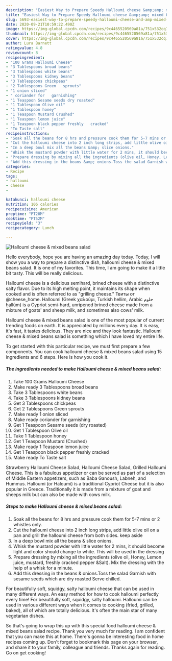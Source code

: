```yaml
---
description: "Easiest Way to Prepare Speedy Halloumi cheese &amp;amp; mixed beans salad"
title: "Easiest Way to Prepare Speedy Halloumi cheese &amp;amp; mixed beans salad"
slug: 5693-easiest-way-to-prepare-speedy-halloumi-cheese-and-amp-mixed-beans-salad
date: 2020-09-21T10:59:22.490Z
image: https://img-global.cpcdn.com/recipes/9c4465520569a81a/751x532cq70/halloumi-cheese-mixed-beans-salad-recipe-main-photo.jpg
thumbnail: https://img-global.cpcdn.com/recipes/9c4465520569a81a/751x532cq70/halloumi-cheese-mixed-beans-salad-recipe-main-photo.jpg
cover: https://img-global.cpcdn.com/recipes/9c4465520569a81a/751x532cq70/halloumi-cheese-mixed-beans-salad-recipe-main-photo.jpg
author: Lura Barnett
ratingvalue: 4.8
reviewcount: 8
recipeingredient:
- "100 Grams Halloumi Cheese"
- "3 Tablespoons broad beans"
- "3 Tablespoons white beans"
- "3 Tablespoons kidney beans"
- "3 Tablespoons chickpeas"
- "2 Tablespoons Green   sprouts"
- "1 onion sliced"
- " coriander for   garnishing"
- "1 Teaspoon Sesame seeds dry roasted"
- "1 Tablespoon Olive oil"
- "1 Tablespoon honey"
- "1 Teaspoon Mustard Crushed"
- "1 Teaspoon lemon juice"
- "1 Teaspoon black pepper freshly   cracked"
- "To Taste salt"
recipeinstructions:
- "Soak all the beans for 8 hrs and pressure cook them for 5-7 mins or 2 whistles only."
- "Cut the halloumi cheese into 2 inch long strips, add little olive oil on a pan and grill the halloumi cheese from both sides. keep aside"
- "In a deep bowl mix all the beans &amp; slice onions."
- "Whisk the mustard powder with little water for 2 mins, it should become light and color should change to white. This will be used in the dressing"
- "Prepare dressing by mixing all the ingredients (olive oil, Honey, Lemon juice, mustard, freshly cracked pepper &amp;Salt). Mix the dressing with the help of a whisk for a minute."
- "Add this dressing in the beans &amp; onions.Toss the salad Garnish with sesame seeds which are dry roasted Serve chilled."
categories:
- Recipe
tags:
- halloumi
- cheese
- 

katakunci: halloumi cheese  
nutrition: 106 calories
recipecuisine: American
preptime: "PT20M"
cooktime: "PT52M"
recipeyield: "3"
recipecategory: Lunch

---
```



![Halloumi cheese &amp; mixed beans salad](https://img-global.cpcdn.com/recipes/9c4465520569a81a/751x532cq70/halloumi-cheese-mixed-beans-salad-recipe-main-photo.jpg)

Hello everybody, hope you are having an amazing day today. Today, I will show you a way to prepare a distinctive dish, halloumi cheese &amp; mixed beans salad. It is one of my favorites. This time, I am going to make it a little bit tasty. This will be really delicious.

Halloumi cheese is a delicious semihard, brined cheese with a distinctive salty flavor. Due to its high melting point, it maintains its shape when cooked and is often referred to as &#34;grilling cheese.&#34; Твиты от @cheese_home. Halloumi (Greek χαλούμι, Turkish hellim, Arabic حلوم ḥallūm) is a Cypriot semi-hard, unripened brined cheese made from a mixture of goats&#39; and sheep milk, and sometimes also cows&#39; milk.

Halloumi cheese &amp; mixed beans salad is one of the most popular of current trending foods on earth. It is appreciated by millions every day. It is easy, it's fast, it tastes delicious. They are nice and they look fantastic. Halloumi cheese &amp; mixed beans salad is something which I have loved my entire life.


To get started with this particular recipe, we must first prepare a few components. You can cook halloumi cheese &amp; mixed beans salad using 15 ingredients and 6 steps. Here is how you cook it.

<!--inarticleads1-->

##### The ingredients needed to make Halloumi cheese &amp; mixed beans salad:

1. Take 100 Grams Halloumi Cheese
1. Make ready 3 Tablespoons broad beans
1. Take 3 Tablespoons white beans
1. Take 3 Tablespoons kidney beans
1. Get 3 Tablespoons chickpeas
1. Get 2 Tablespoons Green   sprouts
1. Make ready 1 onion sliced
1. Make ready  coriander for   garnishing
1. Get 1 Teaspoon Sesame seeds (dry roasted)
1. Get 1 Tablespoon Olive oil
1. Take 1 Tablespoon honey
1. Get 1 Teaspoon Mustard (Crushed)
1. Make ready 1 Teaspoon lemon juice
1. Get 1 Teaspoon black pepper freshly   cracked
1. Make ready To Taste salt


Strawberry Halloumi Cheese Salad, Halloumi Cheese Salad, Grilled Halloumi Cheese. This is a fabulous appetizer or can be served as part of a selection of Middle Eastern appetizers, such as Baba Ganoush, Labneh, and Hummus. Halloumi (or Haloumi) is a traditional Cypriot Cheese but it is also popular in Greece. Traditionally it is made from a mixture of goat and sheeps milk but can also be made with cows milk. 

<!--inarticleads2-->

##### Steps to make Halloumi cheese &amp; mixed beans salad:

1. Soak all the beans for 8 hrs and pressure cook them for 5-7 mins or 2 whistles only.
1. Cut the halloumi cheese into 2 inch long strips, add little olive oil on a pan and grill the halloumi cheese from both sides. keep aside
1. In a deep bowl mix all the beans &amp; slice onions.
1. Whisk the mustard powder with little water for 2 mins, it should become light and color should change to white. This will be used in the dressing
1. Prepare dressing by mixing all the ingredients (olive oil, Honey, Lemon juice, mustard, freshly cracked pepper &amp;Salt). Mix the dressing with the help of a whisk for a minute.
1. Add this dressing in the beans &amp; onions.Toss the salad Garnish with sesame seeds which are dry roasted Serve chilled.


For beautifully soft, squidgy, salty halloumi cheese that can be used in many different ways. An easy method for how to cook halloumi perfectly every time! For beautifully soft, squidgy, salty halloumi. Halloumi can be used in various different ways when it comes to cooking (fried, grilled, baked), all of which are totally delicious. It&#39;s often the main star of many vegetarian dishes. 

So that's going to wrap this up with this special food halloumi cheese &amp; mixed beans salad recipe. Thank you very much for reading. I am confident that you can make this at home. There's gonna be interesting food in home recipes coming up. Don't forget to bookmark this page on your browser, and share it to your family, colleague and friends. Thanks again for reading. Go on get cooking!
